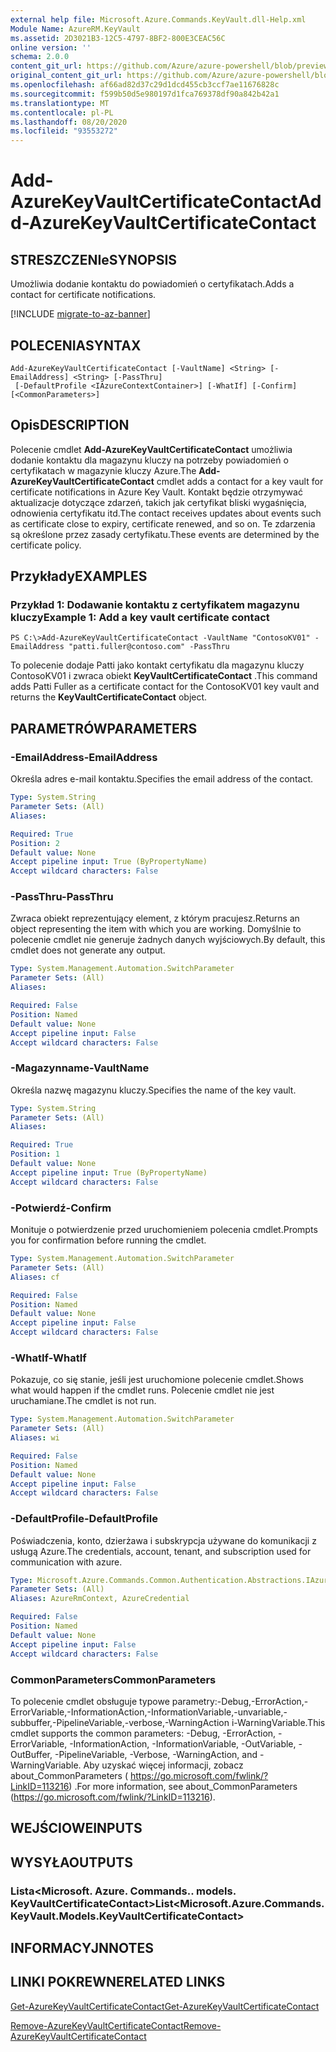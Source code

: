 ```yaml
---
external help file: Microsoft.Azure.Commands.KeyVault.dll-Help.xml
Module Name: AzureRM.KeyVault
ms.assetid: 2D3021B3-12C5-4797-8BF2-800E3CEAC56C
online version: ''
schema: 2.0.0
content_git_url: https://github.com/Azure/azure-powershell/blob/preview/src/ResourceManager/KeyVault/Commands.KeyVault/help/Add-AzureKeyVaultCertificateContact.md
original_content_git_url: https://github.com/Azure/azure-powershell/blob/preview/src/ResourceManager/KeyVault/Commands.KeyVault/help/Add-AzureKeyVaultCertificateContact.md
ms.openlocfilehash: af66ad82d37c29d1dcd455cb3ccf7ae11676828c
ms.sourcegitcommit: f599b50d5e980197d1fca769378df90a842b42a1
ms.translationtype: MT
ms.contentlocale: pl-PL
ms.lasthandoff: 08/20/2020
ms.locfileid: "93553272"
---
```

# <span data-ttu-id="42c88-101">Add-AzureKeyVaultCertificateContact</span><span class="sxs-lookup"><span data-stu-id="42c88-101">Add-AzureKeyVaultCertificateContact</span></span>

## <span data-ttu-id="42c88-102">STRESZCZENIe</span><span class="sxs-lookup"><span data-stu-id="42c88-102">SYNOPSIS</span></span>
<span data-ttu-id="42c88-103">Umożliwia dodanie kontaktu do powiadomień o certyfikatach.</span><span class="sxs-lookup"><span data-stu-id="42c88-103">Adds a contact for certificate notifications.</span></span>

[!INCLUDE [migrate-to-az-banner](../../includes/migrate-to-az-banner.md)]

## <span data-ttu-id="42c88-104">POLECENIA</span><span class="sxs-lookup"><span data-stu-id="42c88-104">SYNTAX</span></span>

```
Add-AzureKeyVaultCertificateContact [-VaultName] <String> [-EmailAddress] <String> [-PassThru]
 [-DefaultProfile <IAzureContextContainer>] [-WhatIf] [-Confirm] [<CommonParameters>]
```

## <span data-ttu-id="42c88-105">Opis</span><span class="sxs-lookup"><span data-stu-id="42c88-105">DESCRIPTION</span></span>
<span data-ttu-id="42c88-106">Polecenie cmdlet **Add-AzureKeyVaultCertificateContact** umożliwia dodanie kontaktu dla magazynu kluczy na potrzeby powiadomień o certyfikatach w magazynie kluczy Azure.</span><span class="sxs-lookup"><span data-stu-id="42c88-106">The **Add-AzureKeyVaultCertificateContact** cmdlet adds a contact for a key vault for certificate notifications in Azure Key Vault.</span></span>
<span data-ttu-id="42c88-107">Kontakt będzie otrzymywać aktualizacje dotyczące zdarzeń, takich jak certyfikat bliski wygaśnięcia, odnowienia certyfikatu itd.</span><span class="sxs-lookup"><span data-stu-id="42c88-107">The contact receives updates about events such as certificate close to expiry, certificate renewed, and so on.</span></span>
<span data-ttu-id="42c88-108">Te zdarzenia są określone przez zasady certyfikatu.</span><span class="sxs-lookup"><span data-stu-id="42c88-108">These events are determined by the certificate policy.</span></span>

## <span data-ttu-id="42c88-109">Przykłady</span><span class="sxs-lookup"><span data-stu-id="42c88-109">EXAMPLES</span></span>

### <span data-ttu-id="42c88-110">Przykład 1: Dodawanie kontaktu z certyfikatem magazynu kluczy</span><span class="sxs-lookup"><span data-stu-id="42c88-110">Example 1: Add a key vault certificate contact</span></span>
```
PS C:\>Add-AzureKeyVaultCertificateContact -VaultName "ContosoKV01" -EmailAddress "patti.fuller@contoso.com" -PassThru
```

<span data-ttu-id="42c88-111">To polecenie dodaje Patti jako kontakt certyfikatu dla magazynu kluczy ContosoKV01 i zwraca obiekt **KeyVaultCertificateContact** .</span><span class="sxs-lookup"><span data-stu-id="42c88-111">This command adds Patti Fuller as a certificate contact for the ContosoKV01 key vault and returns the **KeyVaultCertificateContact** object.</span></span>

## <span data-ttu-id="42c88-112">PARAMETRÓW</span><span class="sxs-lookup"><span data-stu-id="42c88-112">PARAMETERS</span></span>

### <span data-ttu-id="42c88-113">-EmailAddress</span><span class="sxs-lookup"><span data-stu-id="42c88-113">-EmailAddress</span></span>
<span data-ttu-id="42c88-114">Określa adres e-mail kontaktu.</span><span class="sxs-lookup"><span data-stu-id="42c88-114">Specifies the email address of the contact.</span></span>

```yaml
Type: System.String
Parameter Sets: (All)
Aliases: 

Required: True
Position: 2
Default value: None
Accept pipeline input: True (ByPropertyName)
Accept wildcard characters: False
```

### <span data-ttu-id="42c88-115">-PassThru</span><span class="sxs-lookup"><span data-stu-id="42c88-115">-PassThru</span></span>
<span data-ttu-id="42c88-116">Zwraca obiekt reprezentujący element, z którym pracujesz.</span><span class="sxs-lookup"><span data-stu-id="42c88-116">Returns an object representing the item with which you are working.</span></span>
<span data-ttu-id="42c88-117">Domyślnie to polecenie cmdlet nie generuje żadnych danych wyjściowych.</span><span class="sxs-lookup"><span data-stu-id="42c88-117">By default, this cmdlet does not generate any output.</span></span>

```yaml
Type: System.Management.Automation.SwitchParameter
Parameter Sets: (All)
Aliases: 

Required: False
Position: Named
Default value: None
Accept pipeline input: False
Accept wildcard characters: False
```

### <span data-ttu-id="42c88-118">-Magazynname</span><span class="sxs-lookup"><span data-stu-id="42c88-118">-VaultName</span></span>
<span data-ttu-id="42c88-119">Określa nazwę magazynu kluczy.</span><span class="sxs-lookup"><span data-stu-id="42c88-119">Specifies the name of the key vault.</span></span>

```yaml
Type: System.String
Parameter Sets: (All)
Aliases: 

Required: True
Position: 1
Default value: None
Accept pipeline input: True (ByPropertyName)
Accept wildcard characters: False
```

### <span data-ttu-id="42c88-120">-Potwierdź</span><span class="sxs-lookup"><span data-stu-id="42c88-120">-Confirm</span></span>
<span data-ttu-id="42c88-121">Monituje o potwierdzenie przed uruchomieniem polecenia cmdlet.</span><span class="sxs-lookup"><span data-stu-id="42c88-121">Prompts you for confirmation before running the cmdlet.</span></span>

```yaml
Type: System.Management.Automation.SwitchParameter
Parameter Sets: (All)
Aliases: cf

Required: False
Position: Named
Default value: None
Accept pipeline input: False
Accept wildcard characters: False
```

### <span data-ttu-id="42c88-122">-WhatIf</span><span class="sxs-lookup"><span data-stu-id="42c88-122">-WhatIf</span></span>
<span data-ttu-id="42c88-123">Pokazuje, co się stanie, jeśli jest uruchomione polecenie cmdlet.</span><span class="sxs-lookup"><span data-stu-id="42c88-123">Shows what would happen if the cmdlet runs.</span></span>
<span data-ttu-id="42c88-124">Polecenie cmdlet nie jest uruchamiane.</span><span class="sxs-lookup"><span data-stu-id="42c88-124">The cmdlet is not run.</span></span>

```yaml
Type: System.Management.Automation.SwitchParameter
Parameter Sets: (All)
Aliases: wi

Required: False
Position: Named
Default value: None
Accept pipeline input: False
Accept wildcard characters: False
```

### <span data-ttu-id="42c88-125">-DefaultProfile</span><span class="sxs-lookup"><span data-stu-id="42c88-125">-DefaultProfile</span></span>
<span data-ttu-id="42c88-126">Poświadczenia, konto, dzierżawa i subskrypcja używane do komunikacji z usługą Azure.</span><span class="sxs-lookup"><span data-stu-id="42c88-126">The credentials, account, tenant, and subscription used for communication with azure.</span></span>

```yaml
Type: Microsoft.Azure.Commands.Common.Authentication.Abstractions.IAzureContextContainer
Parameter Sets: (All)
Aliases: AzureRmContext, AzureCredential

Required: False
Position: Named
Default value: None
Accept pipeline input: False
Accept wildcard characters: False
```

### <span data-ttu-id="42c88-127">CommonParameters</span><span class="sxs-lookup"><span data-stu-id="42c88-127">CommonParameters</span></span>
<span data-ttu-id="42c88-128">To polecenie cmdlet obsługuje typowe parametry:-Debug,-ErrorAction,-ErrorVariable,-InformationAction,-InformationVariable,-unvariable,-subbuffer,-PipelineVariable,-verbose,-WarningAction i-WarningVariable.</span><span class="sxs-lookup"><span data-stu-id="42c88-128">This cmdlet supports the common parameters: -Debug, -ErrorAction, -ErrorVariable, -InformationAction, -InformationVariable, -OutVariable, -OutBuffer, -PipelineVariable, -Verbose, -WarningAction, and -WarningVariable.</span></span> <span data-ttu-id="42c88-129">Aby uzyskać więcej informacji, zobacz about_CommonParameters ( https://go.microsoft.com/fwlink/?LinkID=113216) .</span><span class="sxs-lookup"><span data-stu-id="42c88-129">For more information, see about_CommonParameters (https://go.microsoft.com/fwlink/?LinkID=113216).</span></span>

## <span data-ttu-id="42c88-130">WEJŚCIOWE</span><span class="sxs-lookup"><span data-stu-id="42c88-130">INPUTS</span></span>

## <span data-ttu-id="42c88-131">WYSYŁA</span><span class="sxs-lookup"><span data-stu-id="42c88-131">OUTPUTS</span></span>

### <span data-ttu-id="42c88-132">Lista<Microsoft. Azure. Commands.. models. KeyVaultCertificateContact></span><span class="sxs-lookup"><span data-stu-id="42c88-132">List<Microsoft.Azure.Commands.KeyVault.Models.KeyVaultCertificateContact></span></span>

## <span data-ttu-id="42c88-133">INFORMACYJN</span><span class="sxs-lookup"><span data-stu-id="42c88-133">NOTES</span></span>

## <span data-ttu-id="42c88-134">LINKI POKREWNE</span><span class="sxs-lookup"><span data-stu-id="42c88-134">RELATED LINKS</span></span>

[<span data-ttu-id="42c88-135">Get-AzureKeyVaultCertificateContact</span><span class="sxs-lookup"><span data-stu-id="42c88-135">Get-AzureKeyVaultCertificateContact</span></span>](./Get-AzureKeyVaultCertificateContact.md)

[<span data-ttu-id="42c88-136">Remove-AzureKeyVaultCertificateContact</span><span class="sxs-lookup"><span data-stu-id="42c88-136">Remove-AzureKeyVaultCertificateContact</span></span>](./Remove-AzureKeyVaultCertificateContact.md)

